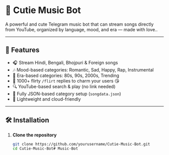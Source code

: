 # 🎵 Cutie Music Bot

A powerful and cute Telegram music bot that can stream songs directly from YouTube, organized by language, mood, and era — made with love.. 

---

## 🌟 Features

- 🎧 Stream Hindi, Bengali, Bhojpuri & Foreign songs
- 🎶 Mood-based categories: Romantic, Sad, Happy, Rap, Instrumental
- 📆 Era-based categories: 80s, 90s, 2000s, Trending
- 💬 1000+ flirty `/flirt` replies to charm your users 😘
- 🔍 YouTube-based search & play (no link needed)
- 📁 Fully JSON-based category setup (`songdata.json`)
- 🧠 Lightweight and cloud-friendly

---

## 🛠️ Installation

1. **Clone the repository**
   ```bash
   git clone https://github.com/yourusername/Cutie-Music-Bot.git
   cd Cutie-Music-Bot# Music-Bot
